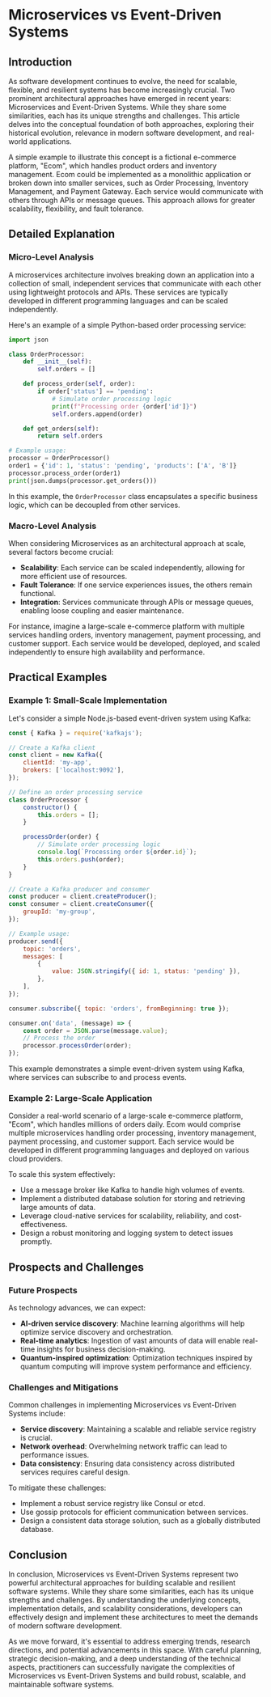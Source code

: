 # Microservices vs Event-Driven Systems
## Introduction
As software development continues to evolve, the need for scalable, flexible, and resilient systems has become increasingly crucial. Two prominent architectural approaches have emerged in recent years: Microservices and Event-Driven Systems. While they share some similarities, each has its unique strengths and challenges. This article delves into the conceptual foundation of both approaches, exploring their historical evolution, relevance in modern software development, and real-world applications.

A simple example to illustrate this concept is a fictional e-commerce platform, "Ecom", which handles product orders and inventory management. Ecom could be implemented as a monolithic application or broken down into smaller services, such as Order Processing, Inventory Management, and Payment Gateway. Each service would communicate with others through APIs or message queues. This approach allows for greater scalability, flexibility, and fault tolerance.

## Detailed Explanation
### Micro-Level Analysis

A microservices architecture involves breaking down an application into a collection of small, independent services that communicate with each other using lightweight protocols and APIs. These services are typically developed in different programming languages and can be scaled independently.

Here's an example of a simple Python-based order processing service:
```python
import json

class OrderProcessor:
    def __init__(self):
        self.orders = []

    def process_order(self, order):
        if order['status'] == 'pending':
            # Simulate order processing logic
            print(f"Processing order {order['id']}")
            self.orders.append(order)

    def get_orders(self):
        return self.orders

# Example usage:
processor = OrderProcessor()
order1 = {'id': 1, 'status': 'pending', 'products': ['A', 'B']}
processor.process_order(order1)
print(json.dumps(processor.get_orders()))
```
In this example, the `OrderProcessor` class encapsulates a specific business logic, which can be decoupled from other services.

### Macro-Level Analysis

When considering Microservices as an architectural approach at scale, several factors become crucial:

* **Scalability**: Each service can be scaled independently, allowing for more efficient use of resources.
* **Fault Tolerance**: If one service experiences issues, the others remain functional.
* **Integration**: Services communicate through APIs or message queues, enabling loose coupling and easier maintenance.

For instance, imagine a large-scale e-commerce platform with multiple services handling orders, inventory management, payment processing, and customer support. Each service would be developed, deployed, and scaled independently to ensure high availability and performance.

## Practical Examples
### Example 1: Small-Scale Implementation

Let's consider a simple Node.js-based event-driven system using Kafka:
```javascript
const { Kafka } = require('kafkajs');

// Create a Kafka client
const client = new Kafka({
    clientId: 'my-app',
    brokers: ['localhost:9092'],
});

// Define an order processing service
class OrderProcessor {
    constructor() {
        this.orders = [];
    }

    processOrder(order) {
        // Simulate order processing logic
        console.log(`Processing order ${order.id}`);
        this.orders.push(order);
    }
}

// Create a Kafka producer and consumer
const producer = client.createProducer();
const consumer = client.createConsumer({
    groupId: 'my-group',
});

// Example usage:
producer.send({
    topic: 'orders',
    messages: [
        {
            value: JSON.stringify({ id: 1, status: 'pending' }),
        },
    ],
});

consumer.subscribe({ topic: 'orders', fromBeginning: true });

consumer.on('data', (message) => {
    const order = JSON.parse(message.value);
    // Process the order
    processor.processOrder(order);
});
```
This example demonstrates a simple event-driven system using Kafka, where services can subscribe to and process events.

### Example 2: Large-Scale Application

Consider a real-world scenario of a large-scale e-commerce platform, "Ecom", which handles millions of orders daily. Ecom would comprise multiple microservices handling order processing, inventory management, payment processing, and customer support. Each service would be developed in different programming languages and deployed on various cloud providers.

To scale this system effectively:

* Use a message broker like Kafka to handle high volumes of events.
* Implement a distributed database solution for storing and retrieving large amounts of data.
* Leverage cloud-native services for scalability, reliability, and cost-effectiveness.
* Design a robust monitoring and logging system to detect issues promptly.

## Prospects and Challenges
### Future Prospects

As technology advances, we can expect:

* **AI-driven service discovery**: Machine learning algorithms will help optimize service discovery and orchestration.
* **Real-time analytics**: Ingestion of vast amounts of data will enable real-time insights for business decision-making.
* **Quantum-inspired optimization**: Optimization techniques inspired by quantum computing will improve system performance and efficiency.

### Challenges and Mitigations

Common challenges in implementing Microservices vs Event-Driven Systems include:

* **Service discovery**: Maintaining a scalable and reliable service registry is crucial.
* **Network overhead**: Overwhelming network traffic can lead to performance issues.
* **Data consistency**: Ensuring data consistency across distributed services requires careful design.

To mitigate these challenges:

* Implement a robust service registry like Consul or etcd.
* Use gossip protocols for efficient communication between services.
* Design a consistent data storage solution, such as a globally distributed database.

## Conclusion
In conclusion, Microservices vs Event-Driven Systems represent two powerful architectural approaches for building scalable and resilient software systems. While they share some similarities, each has its unique strengths and challenges. By understanding the underlying concepts, implementation details, and scalability considerations, developers can effectively design and implement these architectures to meet the demands of modern software development.

As we move forward, it's essential to address emerging trends, research directions, and potential advancements in this space. With careful planning, strategic decision-making, and a deep understanding of the technical aspects, practitioners can successfully navigate the complexities of Microservices vs Event-Driven Systems and build robust, scalable, and maintainable software systems.